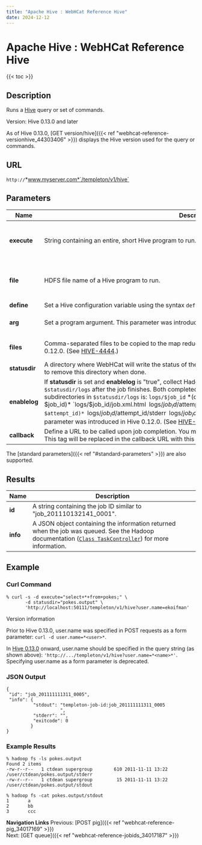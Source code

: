 ```yaml
---
title: "Apache Hive : WebHCat Reference Hive"
date: 2024-12-12
---
```


# Apache Hive : WebHCat Reference Hive

{{< toc >}}

## Description

Runs a [Hive](http://hive.apache.org/) query or set of commands.

Version: Hive 0.13.0 and later

As of Hive 0.13.0, [GET version/hive]({{< ref "webhcat-reference-versionhive_44303406" >}}) displays the Hive version used for the query or commands.

## URL

`http://`*www.myserver.com*`/templeton/v1/hive`

## Parameters

| Name | Description | Required? | Default |
| --- | --- | --- | --- |
| **execute** | String containing an entire, short Hive program to run. | One of either "execute" or "file" is required. | None |
| **file** | HDFS file name of a Hive program to run. | One of either "execute" or "file" is required. | None |
| **define** | Set a Hive configuration variable using the syntax `define=NAME=VALUE`. See a [note](https://community.hortonworks.com/articles/104269/how-to-pass-hive-configuration-parameters-to-knox.html) CURL and "=". | Optional | None |
| **arg** | Set a program argument. This parameter was introduced in Hive 0.12.0. (See [HIVE-4444](https://issues.apache.org/jira/browse/HIVE-4444).) | Optional in Hive 0.12.0+ | None |
| **files** | Comma-separated files to be copied to the map reduce cluster. This parameter was introduced in Hive 0.12.0. (See [HIVE-4444](https://issues.apache.org/jira/browse/HIVE-4444).) | Optional in Hive 0.12.0+ | None |
| **statusdir** | A directory where WebHCat will write the status of the Hive job. If provided, it is the caller's responsibility to remove this directory when done. | Optional | None |
| **enablelog** | If **statusdir** is set and **enablelog** is "true", collect Hadoop job configuration and logs into a directory named `$statusdir/logs` after the job finishes. Both completed and failed attempts are logged. The layout of subdirectories in `$statusdir/logs` is: `logs/$job_id` *(directory for $job_id)* `logs/$job_id/job.xml.html` `logs/$job_id/$attempt_id` *(directory for $attempt_id)* `logs/$job_id/$attempt_id/stderr` `logs/$job_id/$attempt_id/stdout` `logs/$job_id/$attempt_id/syslog` This parameter was introduced in Hive 0.12.0. (See [HIVE-4531](https://issues.apache.org/jira/browse/HIVE-4531).) | Optional in Hive 0.12.0+ | None |
| **callback** | Define a URL to be called upon job completion. You may embed a specific job ID into this URL using `$jobId`. This tag will be replaced in the callback URL with this job's job ID. | Optional | None |

The [standard parameters]({{< ref "#standard-parameters" >}}) are also supported.

## Results

| Name | Description |
| --- | --- |
| **id** | A string containing the job ID similar to "job_201110132141_0001". |
| **info** | A JSON object containing the information returned when the job was queued. See the Hadoop documentation ([`Class TaskController`](http://hadoop.apache.org/docs/r1.2.1/api/org/apache/hadoop/mapred/TaskController.html)) for more information. |

## Example

### Curl Command

```
% curl -s -d execute="select+*+from+pokes;" \
       -d statusdir="pokes.output" \
       'http://localhost:50111/templeton/v1/hive?user.name=ekoifman'

```

Version information

Prior to Hive 0.13.0, user.name was specified in POST requests as a form parameter: `curl -d user.name=*<user>*`.

In [Hive 0.13.0](https://issues.apache.org/jira/browse/HIVE-6576) onward, user.name should be specified in the query string (as shown above): `'http://.../templeton/v1/hive?user.name=*<name>*'`. Specifying user.name as a form parameter is deprecated.

### JSON Output

```
{
 "id": "job_201111111311_0005",
 "info": {
          "stdout": "templeton-job-id:job_201111111311_0005
                    ",
          "stderr": "",
          "exitcode": 0
         }
}

```

### Example Results

```
% hadoop fs -ls pokes.output
Found 2 items
-rw-r--r--   1 ctdean supergroup        610 2011-11-11 13:22 /user/ctdean/pokes.output/stderr
-rw-r--r--   1 ctdean supergroup         15 2011-11-11 13:22 /user/ctdean/pokes.output/stdout

% hadoop fs -cat pokes.output/stdout
1       a
2       bb
3       ccc

```

**Navigation Links**
Previous: [POST pig]({{< ref "webhcat-reference-pig_34017169" >}})  
 Next: [GET queue]({{< ref "webhcat-reference-jobids_34017187" >}})



 

 


